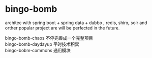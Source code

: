 # bingo-bomb
architec with spring boot + spring data + dubbo , redis, shiro, solr and orther popular project are will be perfected in the future.

bingo-bomb-chaos 不停完善成一个完整项目 </br>
bingo-bomb-daydayup 平时技术积累</br>
bingo-bobm-commons 通用模块</br>
